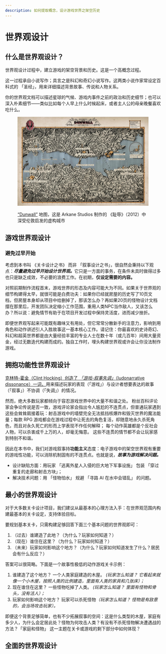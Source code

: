 ```yaml
---
description: 如何提取概念，设计游戏世界之架空历史
---
```


# 世界观设计

## 什么是世界观设计？

世界观设计过程中，建立游戏的架空背景和历史。这是一个高概念过程。

这一过程承自小说写作；具言之是科幻和奇幻小说写作。这两类小说作家常设定百科式的 「圣经」，用来详细描述背景故事、传说和人物关系。

你的世界观文档可以描述星球的气候、游戏内事件之前的政治和历史细节；也可以深入朴素细节——类似比如每个人早上什么时候起床，或者主人公的母亲晚餐喜欢吃什么。

<figure><img src="../../.gitbook/assets/image (2) (1) (1) (1) (1).png" alt=""><figcaption><p><a href="https://dishonored.fandom.com/wiki/Dunwall">“Dunwall”</a> 地图，这是 Arkane Studios 制作的 《耻辱》（2012）中深受伦敦启发的虚构城市</p></figcaption></figure>

## 游戏世界观设计

### 避免过早开始

考虑到本书叫 《关卡设计之书》 而非 「叙事设计之书」，很自然会秉持以下观点：_**尽量避免过早开始设计世界观。**_&#x5B83;只是一方面的事务，在条件未具时做得过多也只是缺乏成效，不必要的浪费工作。在初期，**仅设定需要的内容。**

对照前期制作流程首末，游戏世界的形态及内容可能大为不同。如果关于世界观的细节构建得太早，就很可能是白费功夫：如果你已经就房屋的历史写了10页文档，但房屋本身却从项目中给删掉了，那该怎么办？再如果20页的怪物设计文档摆在那里后，开发团队决定缩小工作范围，重用人类NPC当作敌人，又该怎么办？所以说：避免情节有助于在项目开发过程中保持灵活度，进而减少挫折。

即便世界观写起来可能既有趣味又有用处，但它常常分散新手的注意力，影响到用角色和动作讲述引人入胜故事这一基本核心工作。请记住：你最喜欢的史诗奇幻、科幻和超英世界都是由大量经验丰富的专业人士在数十年（或几百年）间用大量资金，经过无数迭代构建而成的。独自工作时，埋头构建世界观或许会让你没法制作游戏。

## 拥抱功能性世界观设计

[克林特-霍金（Clint Hocking）创造了 _「游戏-叙事失调」_（ludonarrative dissonance）一词，](https://clicknothing.typepad.com/click_nothing/2007/10/ludonarrative-d.html)用来描述玩家的表现（「游戏」）与设计者想要表达的故事（「叙事」）不协调（「失调」）的情况。

然而，绝大多数玩家都倾向于容忍游戏世界中的大量不和谐之处。 粉丝百科评论家会争论传说是否一致，游戏评论家会指出令人尴尬的不连贯点，但普通玩家遇到这些会耸耸肩接着玩：射击游戏中的墙壁完全无法抵挡核爆炸和毁灭世界的魔法能量；每款 RPG 游戏都会在游戏过程中让死去的角色复活，却随意地永久杀死角色，而且对永久死亡的形而上学表现不作任何解释； 每个动作英雄都是个反社会人物，可以杀害成千上万的人，却毫无悔意。 这些不连贯的情节都不会让玩家感到特别不和谐。

因此在本书中，我们对游戏叙事持**功能主义**态度：电子游戏中的架空世界观有重要的游戏性功能，可以消除机制固有的不连贯点。也就是说，_**故事为游戏解决问题。**_

* 设计缺陷方面：用玩家 「逃离外星人入侵的巨大地下军事设施」 包装 「穿过重复的走廊和射击方块」；
* 解决技术问题：用 「怪物怕水」 规避 「寻路 AI 在水中会错乱」 的问题。

## 最小的世界观设计

对于大多数关卡设计项目，我们建议从最基本的心理方法入手：在世界观范围内构建最基本的关卡设定，支持体验目标。

要规划基本关卡，只需构建足够回答下面三个基本问题的世界观即可：

1. （过去）谁建造了此地？（为什么？玩家如何知道？）
2. （现在）谁住在这里？（为什么？玩家如何知道？）
3. （未来）玩家如何影响这个地方？（为什么？玩家如何知道发生了什么？居民会有什么反应？）

答案可以很简略。下面是一个故事性极低的动作游戏关卡示例：

1. 谁建造了这个地方？ 一个人类家庭建造的木屋。 _(玩家怎么知道？ 它看起来就像一个小木屋，按照人类的比例建造，里面有人类的家具和几张床）；_
2. 现在谁住在这里？ 一些怪物吃掉了人类。 _(玩家怎么知道？ 里面有怪物和骨头，没有活人）；_
3. 玩家如何影响这个地方？ 玩家可以杀死怪&#x7269;_（玩家怎么知道？ 怪物是有敌意的，会当场攻击玩家）。_

即便这个背景足够简单，也有不少拓展叙事的空间：这是什么类型的木屋，家庭有多少人，为什么会定居此处？怪物为何攻击人类？有没有不杀死怪物解决遭遇战的方法？「家庭和怪物」 这一主题在关卡或游戏的剩下部分中如何体现？

## 全面的世界观设计

